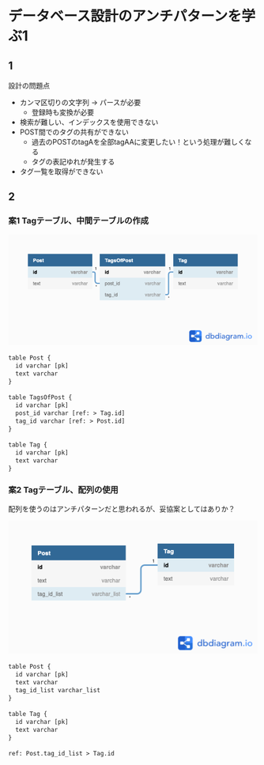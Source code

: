 # データベース設計のアンチパターンを学ぶ1

## 1

設計の問題点

- カンマ区切りの文字列 -> パースが必要
  - 登録時も変換が必要
- 検索が難しい、インデックスを使用できない
- POST間でのタグの共有ができない
  - 過去のPOSTのtagAを全部tagAAに変更したい！という処理が難しくなる
  - タグの表記ゆれが発生する
- タグ一覧を取得ができない

## 2

### 案1 Tagテーブル、中間テーブルの作成

![案1](screenshots/Anti-Pattern-1-1.png)

```dbml
table Post {
  id varchar [pk]
  text varchar
}

table TagsOfPost {
  id varchar [pk]
  post_id varchar [ref: > Tag.id]
  tag_id varchar [ref: > Post.id]
}

table Tag {
  id varchar [pk]
  text varchar
}
```

### 案2 Tagテーブル、配列の使用

配列を使うのはアンチパターンだと思われるが、妥協案としてはありか？

![案2](screenshots/Anti-Pattern-1-2.png)

```dbml
table Post {
  id varchar [pk]
  text varchar
  tag_id_list varchar_list
}

table Tag {
  id varchar [pk]
  text varchar
}

ref: Post.tag_id_list > Tag.id
```
